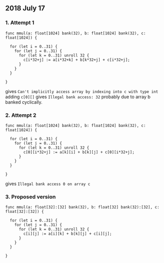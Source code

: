 ## 2018 July 17

### 1. Attempt 1

```
func mmul(a: float[1024] bank(32), b: float[1024] bank(32), c: float[1024]) {

  for (let i = 0..31) {
    for (let j = 0..31) {
      for (let k = 0..31) unroll 32 {
        c[i*32+j] := a[i*32+k] + b[k*32+j] + c[i*32+j];
      }
    }
  }

}
```

gives `Can't implicitly access array by indexing into c with type int`
adding `c[0][]` gives `Illegal bank access: 32` probably due to array b banked cyclically.  


### 2. Attempt 2

```
func mmul(a: float[1024] bank(32), b: float[1024] bank(32), c: float[1024]) {

  for (let i = 0..31) {
    for (let j = 0..31) {
      for (let k = 0..31) unroll 32 {
        c[0][i*32+j] := a[k][i] + b[k][j] + c[0][i*32+j];
      }
    }
  }

}
```

gives `Illegal bank access 0 on array c`  

### 3. Proposed version  

```
func mmul(a: float[32]:[32] bank(32), b: float[32] bank(32):[32], c: float[32]:[32]) {

  for (let i = 0..31) {
    for (let j = 0..31) {
      for (let k = 0..31) unroll 32 {
        c[i][j] := a[i][k] + b[k][j] + c[i][j];
      }
    }
  }

}
```  

